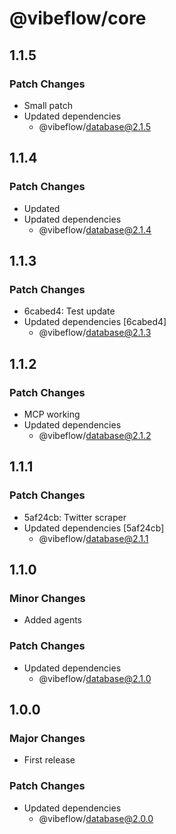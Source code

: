 # @vibeflow/core

## 1.1.5

### Patch Changes

- Small patch
- Updated dependencies
  - @vibeflow/database@2.1.5

## 1.1.4

### Patch Changes

- Updated
- Updated dependencies
  - @vibeflow/database@2.1.4

## 1.1.3

### Patch Changes

- 6cabed4: Test update
- Updated dependencies [6cabed4]
  - @vibeflow/database@2.1.3

## 1.1.2

### Patch Changes

- MCP working
- Updated dependencies
  - @vibeflow/database@2.1.2

## 1.1.1

### Patch Changes

- 5af24cb: Twitter scraper
- Updated dependencies [5af24cb]
  - @vibeflow/database@2.1.1

## 1.1.0

### Minor Changes

- Added agents

### Patch Changes

- Updated dependencies
  - @vibeflow/database@2.1.0

## 1.0.0

### Major Changes

- First release

### Patch Changes

- Updated dependencies
  - @vibeflow/database@2.0.0
